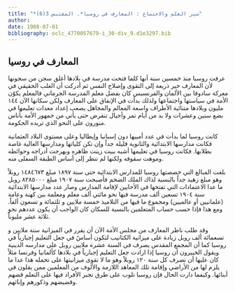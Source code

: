 ```yaml
---
title: "*سير العلم والاجتماع : المعارف في روسيا*. المقتبس 3(6)"
author: 
date: 1908-07-01
bibliography: oclc_4770057679-i_30-div_9.d1e3297.bib
---
```




##  المعارف في روسيا 


 عرفت روسيا منذ  خمسين  سنة أنها كلما فتحت مدرسة في بلادها أغلق سجن من سجونها لأن المعارف خير ذريعة إلى التقوى وإصلاح النفس ثم أدركت أن الغلب الحقيقي في معركة سادوفا بين الألمان والفرنسيس كان بفضل معلم المدرسة الجرماني فالمعلم يكوّن الأمة في سياستها واجتماعها ولذلك بدأت في الإنفاق على المعارف ولكن سكانها الآن  ١٤٤  مليون وبلادها متنائية الأطراف واسعة المعالم والمجاهل يصعب إعداد معدات تعليمها في بضع سنين وعشرات ولا بد من أيام تمر وأجيال تنقرض حتى يأتي من جمهور الأمة بأناس منورون على النحو الذي تريده الحكومة. 

 كانت روسيا لما بدأت في عدد أمييها دون إسبانيا وإيطاليا وعلى مستوى البلاد العثمانية فكانت مدارسها الابتدائية والثانوية قليلة جداً وإن تكن كلياتها ومدارسها العالية غاصة بطلابها. فكانت روسيا في تعليمها أشبه ببيت زينت ظاهره وبهرجت أدراجه وحوائطه وموهت سقوفه ولكنها لم تنظر إلى أساس الطبقة السفلى منه. 

 بلغت المبالغ التي خصصتها روسيا للمدارس الابتدائية حتى سنة  ١٨٩٧  مبلغ  ١٤٨٤٦٧٣  روبلاً وهو مبلغ زهيد جداً بالنسبة لذاك الملك الضخم فأصبحت سنة  ١٩٠٧  مبلغ  ٨٢٨٥٠٠٠  روبل ما عدا الاعتمادات التي تفتحها في الأحايين لإقامة المدارس وصار عدد مدارسها الابتدائية سنة  ١٩٠٤  تسعين  ألف  مدرسة فيها نحو مائتي  ألف  معلم ومعلمة بين كهنة وعامة (علمانيين أو عالميين) ومجموع ما فيها من التلاميذ  خمسة  ملايين و  ثلثمائة  و  تسعون  ألفاً. ومع هذا فإذا حسب حساب المتعلمين بالنسبة للسكان كان الواجب أن يكون عددهم نحو  ثلاثة  عشر  مليوناً. 

 وقد طلب ناظر المعارف من مجلس الأمة الآن أن يقرر في الميزانية  ستة  ملايين و  تسعمائة   ألف  روبل زيادة على ميزانية الكتاتيب لتكون أساسً في جعل التعليم إجبارياً في روسيا كما أن المجمع المقدس يصرف في السنة  عشرة  ملايين روبل على مدارسه الدينية ويقول الخبيرون أن روسيا إذا ارادت جعل التعليم إجبارياً في بلادها كألمانيا وفرنسا مثلاً كان عليها أن تصرف كل سنة  ١٢٠  روبلاً وهو ما لا تقوى ميزانيتها على تحمله هذا عدا ما يلزم لها من الأراضي وإقامة تلك المعاهد اللازمة والألوف من المعلمين   ممن يقلون في أبنائها. وكيفما دارت الحال فإن روسيا تلوب على طرق تجبر الأفراد فيها على التعلم قضهم وقضيضهم وذكورهم وإناثهم. 
